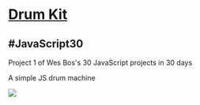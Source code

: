 <h1><a href="https://syknapse.github.io/Drum-Kit/">Drum Kit</a></h1>
<h2>#JavaScript30</h2>
<p>Project 1 of Wes Bos's 30 JavaScript projects in 30 days</p>
<p>A simple JS drum machine</p>
<img src="https://user-images.githubusercontent.com/29199184/29496836-22d1fcf6-85db-11e7-891e-a7b132ff495e.png"/>
